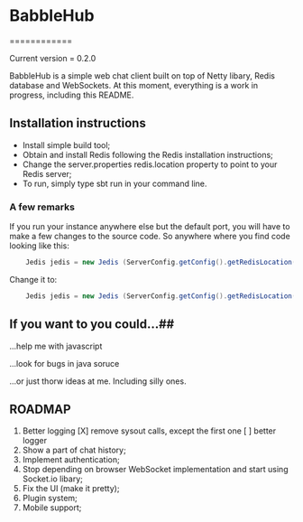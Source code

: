 # BabbleHub #
============

Current version = 0.2.0

BabbleHub is a simple web chat client built on top of Netty libary, Redis database and WebSockets.
At this moment, everything is a work in progress, including this README.


## Installation instructions ##

 * Install simple build tool;
 * Obtain and install Redis following the Redis installation instructions;
 * Change the server.properties redis.location property to point to your Redis server;
 * To run, simply type sbt run in your command line.

### A few remarks ###
If you run your instance anywhere else but the default port, you will have to make a 
few changes to the source code.
So anywhere where you find code looking like this:
``` java
    Jedis jedis = new Jedis (ServerConfig.getConfig().getRedisLocation());
```
Change it to:
``` java
    Jedis jedis = new Jedis (ServerConfig.getConfig().getRedisLocation(), PORT_NUM);
```
## If you want to you could...##

...help me with javascript

...look for bugs in java soruce

...or just thorw ideas at me. Including silly ones.
## ROADMAP ##

 1. Better logging
   [X] remove sysout calls, except the first one
   [ ] better logger
 2. Show a part of chat history;
 3. Implement authentication;
 4. Stop depending on browser WebSocket implementation and start using Socket.io libary;
 5. Fix the UI (make it pretty);
 6. Plugin system;
 7. Mobile support;


